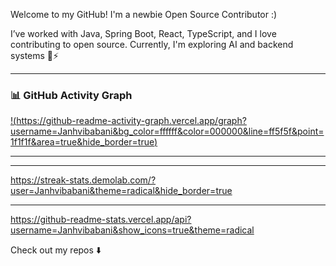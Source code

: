 Welcome to my GitHub! I'm a newbie Open Source Contributor :)

I’ve worked with Java, Spring Boot, React, TypeScript, and I love contributing to open source. Currently, I'm exploring AI and backend systems 🧠⚡

---

### 📊 GitHub Activity Graph
[!(https://github-readme-activity-graph.vercel.app/graph?username=Janhvibabani&bg_color=ffffff&color=000000&line=ff5f5f&point=1f1f1f&area=true&hide_border=true)](https://github.com/ashutosh00710/github-readme-activity-graph)

---

---

https://streak-stats.demolab.com/?user=Janhvibabani&theme=radical&hide_border=true

---


https://github-readme-stats.vercel.app/api?username=Janhvibabani&show_icons=true&theme=radical


Check out my repos ⬇️
